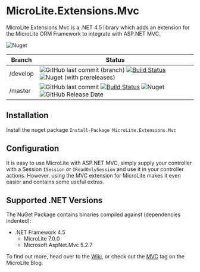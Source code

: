 # MicroLite.Extensions.Mvc

MicroLite.Extensions.Mvc is a .NET 4.5 library which adds an extension for the MicroLite ORM Framework to integrate with ASP.NET MVC.

![Nuget](https://img.shields.io/nuget/dt/MicroLite.Extensions.Mvc)

|Branch|Status|
|------|------|
|/develop|![GitHub last commit (branch)](https://img.shields.io/github/last-commit/MicroLite-ORM/MicroLite.Extensions.Mvc/develop) [![Build Status](https://dev.azure.com/trevorpilley/MicroLite-ORM/_apis/build/status/MicroLite-ORM.MicroLite.Extensions.Mvc?branchName=develop)](https://dev.azure.com/trevorpilley/MicroLite-ORM/_build/latest?definitionId=23&branchName=develop) ![Nuget (with prereleases)](https://img.shields.io/nuget/vpre/MicroLite.Extensions.Mvc)|
|/master|![GitHub last commit](https://img.shields.io/github/last-commit/MicroLite-ORM/MicroLite.Extensions.Mvc/master) [![Build Status](https://dev.azure.com/trevorpilley/MicroLite-ORM/_apis/build/status/MicroLite-ORM.MicroLite.Extensions.Mvc?branchName=master)](https://dev.azure.com/trevorpilley/MicroLite-ORM/_build/latest?definitionId=23&branchName=master) ![Nuget](https://img.shields.io/nuget/v/MicroLite.Extensions.Mvc) ![GitHub Release Date](https://img.shields.io/github/release-date/MicroLite-ORM/MicroLite.Extensions.Mvc)|

## Installation

Install the nuget package `Install-Package MicroLite.Extensions.Mvc`

## Configuration

It is easy to use MicroLite with ASP.NET MVC, simply supply your controller with a Session `ISession` or `IReadOnlySession` and use it in your controller actions. However, using the MVC extension for MicroLite makes it even easier and contains some useful extras.

## Supported .NET Versions

The NuGet Package contains binaries compiled against (dependencies indented):

* .NET Framework 4.5
  * MicroLite 7.0.0
  * Microsoft.AspNet.Mvc 5.2.7

To find out more, head over to the [Wiki](https://github.com/MicroLite-ORM/MicroLite.Extensions.Mvc/wiki), or check out the [MVC](http://microliteorm.wordpress.com/tag/mvc/) tag on the MicroLite Blog.

